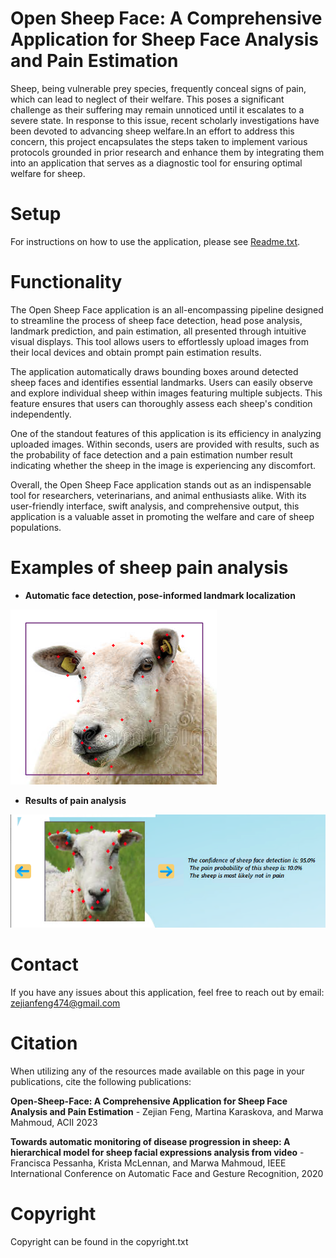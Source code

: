 # Open Sheep Face: A Comprehensive Application for Sheep Face Analysis and Pain Estimation

Sheep, being vulnerable prey species, frequently
conceal signs of pain, which can lead to neglect of their
welfare. This poses a significant challenge as their suffering
may remain unnoticed until it escalates to a severe state. In
response to this issue, recent scholarly investigations have been
devoted to advancing sheep welfare.In an effort to address this concern, 
this project encapsulates the steps taken to implement various 
protocols grounded in prior research and
enhance them by integrating them into an application that serves
as a diagnostic tool for ensuring optimal welfare for sheep.

# Setup
For instructions on how to use the application, please see [Readme.txt](https://github.com/zejian1gla/Open_Sheep_Face/blob/master/Readme.txt).

# Functionality
The Open Sheep Face application is an all-encompassing pipeline designed to streamline the process of sheep face detection, head pose analysis, 
landmark prediction, and pain estimation, all presented through intuitive visual displays. 
This tool allows users to effortlessly upload images from their local devices and obtain prompt pain estimation results.

The application automatically draws bounding boxes around detected sheep faces and identifies essential landmarks. 
Users can easily observe and explore individual sheep within images featuring multiple subjects. 
This feature ensures that users can thoroughly assess each sheep's condition independently.

One of the standout features of this application is its efficiency in analyzing uploaded images. Within seconds, users are provided with results, 
such as the probability of face detection and a pain estimation number result indicating whether the sheep in the image is experiencing any discomfort. 

Overall, the Open Sheep Face application stands out as an indispensable tool for researchers, veterinarians, and animal enthusiasts alike. 
With its user-friendly interface, swift analysis, and comprehensive output, this application is a valuable asset in promoting the welfare 
and care of sheep populations.

# Examples of sheep pain analysis
* **Automatic face detection, pose-informed landmark localization**

![Sample1](https://github.com/zejian1gla/Open_Sheep_Face/blob/master/examples/nopain_whitebg.png)

* **Results of pain analysis**

![Sample2](https://github.com/zejian1gla/Open_Sheep_Face/blob/master/examples/nopain_results.png)
# Contact
If you have any issues about this application, feel free to reach out by email: zejianfeng474@gmail.com

# Citation
When utilizing any of the resources made available on this page in your publications, 
cite the following publications:

**Open-Sheep-Face: A Comprehensive Application for Sheep Face Analysis and Pain Estimation** - Zejian Feng, Martina Karaskova, and Marwa Mahmoud,
ACII 2023 

**Towards automatic monitoring of disease progression in sheep: A hierarchical model for sheep facial expressions analysis from video** - 
Francisca Pessanha, Krista McLennan, and Marwa Mahmoud, IEEE International Conference on Automatic Face and Gesture Recognition, 2020

# Copyright
Copyright can be found in the copyright.txt



